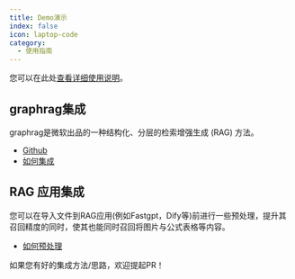 ```yaml
---
title: Demo演示
index: false
icon: laptop-code
category:
  - 使用指南
---
```


您可以在此处[查看详细使用说明](../guide/README.md)。

## graphrag集成

graphrag是微软出品的一种结构化、分层的检索增强生成 (RAG) 方法。

- [Github](https://github.com/microsoft/graphrag)
- [如何集成](graphrag.md)

## RAG 应用集成

您可以在导入文件到RAG应用(例如Fastgpt，Dify等)前进行一些预处理，提升其召回精度的同时，使其也能同时召回将图片与公式表格等内容。

- [如何预处理](./RAG_pre.md)

如果您有好的集成方法/思路，欢迎提起PR！
